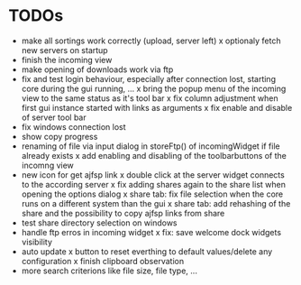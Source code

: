 TODOs
=====

- make all sortings work correctly (upload, server left)
x optionaly fetch new servers on startup
- finish the incoming view
- make opening of downloads work via ftp
- fix and test login behaviour, especially after connection lost, starting
  core during the gui running, ...
x bring the popup menu of the incoming view to the same status as it's tool bar
x fix column adjustment when first gui instance started with links as arguments
x fix enable and disable of server tool bar
- fix windows connection lost
- show copy progress
- renaming of file via input dialog in storeFtp() of incomingWidget if file already exists
x add enabling and disabling of the toolbarbuttons of the incomng view
- new icon for get ajfsp link
x double click at the server widget connects to the according server
x fix adding shares again to the share list when opening the options dialog
x share tab: fix file selection when the core runs on a different system than the gui
x share tab: add rehashing of the share and the possibility to copy ajfsp links from share
- test share directory selection on windows
- handle ftp erros in incoming widget
x fix: save welcome dock widgets visibility
- auto update
x button to reset everthing to default values/delete any configuration
x finish clipboard observation
- more search criterions like file size, file type, ...
